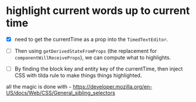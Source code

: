 # highlight current words up to current time

- [x] need to get the currentTime as a prop into the `TimedTextEditor`.

- [ ] Then using `getDerivedStateFromProps` (the replacement for `componentWillReceiveProps`), we can compute what to highlights.

- [ ] By finding the block key and entity key of the currentTime, then inject CSS with tilda rule to make things things highlighted.

all the magic is done with `~` https://developer.mozilla.org/en-US/docs/Web/CSS/General_sibling_selectors